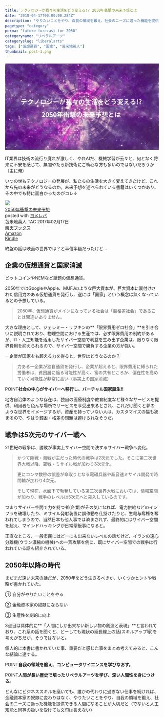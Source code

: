 ```yaml
---
title: テクノロジーが我々の生活をどう変える!? 2050年衝撃の未来予想とは
date: "2018-04-17T00:00:00.284Z"
description: "やりたいことをやり、自我の領域を鍛え、社会のニーズに適った機能を提供できる人間になること、どんなにビジネススキルを磨いても、誰かの代わりに過ぎない仕事を続ければ、金融資本家の奴隷。人工知能と同等の扱いを受けても文句は言えない。"
pagetype: "category"
perma: "future-forecast-for-2050"
categoryname: "リベラルアーツ"
categoryslug: "liberalarts"
tags: ["仮想通貨", "国家", "苫米地英人"]
thumbnail: post-1.png
---
```


![](./post-1.png)

IT業界は技術の流行り廃れが激しく、やれAIだ、機械学習が云々と、何となく将来に不安を感じて、無闇やたら新技術にご執心な方も多いのではないだろうか（主に俺）

いつの世もテクノロジーの発展が、私たちの生活を大きく変えてきたけど、これから先の未来がどうなるのか。未来予想を述べられている書籍はいくつかあり、その中でも特に面白かったのがコレ↓

<div class="cstmreba"><div class="booklink-box"><div class="booklink-image"><a href="https://hb.afl.rakuten.co.jp/hgc/146fe51c.1fd043a3.146fe51d.605dc196/yomereba_main_201902282241087071?pc=http%3A%2F%2Fbooks.rakuten.co.jp%2Frb%2F14705853%2F%3Fscid%3Daf_ich_link_urltxt%26m%3Dhttp%3A%2F%2Fm.rakuten.co.jp%2Fev%2Fbook%2F" target="_blank"  rel="noopener noreferrer"><img src="https://thumbnail.image.rakuten.co.jp/@0_mall/book/cabinet/1116/9784813271116.jpg?_ex=160x160" style="border: none;" /></a></div><div class="booklink-info"><div class="booklink-name"><a href="https://hb.afl.rakuten.co.jp/hgc/146fe51c.1fd043a3.146fe51d.605dc196/yomereba_main_201902282241087071?pc=http%3A%2F%2Fbooks.rakuten.co.jp%2Frb%2F14705853%2F%3Fscid%3Daf_ich_link_urltxt%26m%3Dhttp%3A%2F%2Fm.rakuten.co.jp%2Fev%2Fbook%2F" target="_blank"  rel="noopener noreferrer">2050年衝撃の未来予想</a><div class="booklink-powered-date">posted with <a href="https://yomereba.com" rel="nofollow noopener noreferrer" target="_blank">ヨメレバ</a></div></div><div class="booklink-detail">苫米地英人 TAC 2017年02月17日    </div><div class="booklink-link2"><div class="shoplinkrakuten"><a href="https://hb.afl.rakuten.co.jp/hgc/146fe51c.1fd043a3.146fe51d.605dc196/yomereba_main_201902282241087071?pc=http%3A%2F%2Fbooks.rakuten.co.jp%2Frb%2F14705853%2F%3Fscid%3Daf_ich_link_urltxt%26m%3Dhttp%3A%2F%2Fm.rakuten.co.jp%2Fev%2Fbook%2F" target="_blank"  rel="noopener noreferrer">楽天ブックス</a></div><div class="shoplinkamazon"><a href="https://www.amazon.co.jp/exec/obidos/asin/4813271111/kanon123-22/" target="_blank"  rel="noopener noreferrer">Amazon</a></div><div class="shoplinkkindle"><a href="https://www.amazon.co.jp/gp/search?keywords=2050%94N%8F%D5%8C%82%82%CC%96%A2%97%88%97%5C%91z&__mk_ja_JP=%83J%83%5E%83J%83i&url=node%3D2275256051&tag=kanon123-22" target="_blank"  rel="noopener noreferrer">Kindle</a></div>                              	  	  	  	  	</div></div><div class="booklink-footer"></div></div></div>

終盤の話は映画の世界では？と半信半疑だったけど...

## 企業の仮想通貨と国家消滅

ビットコインやNEMなど話題の仮想通貨。

2050年ではGoogleやApple、MUFJのような巨大資本が、巨大資本に裏付けされた信用力のある仮想通貨を発行し、遂には「国家」という概念は無くなっているとの予想している。

> 2050年、仮想通貨がメインになっている社会は「超格差社会」であることは間違いありません。

大きな理由として、ジェレミー・リフキンの**「限界費用ゼロ社会」**を引き合いに説明されており、物理空間における生産では、必ず限界費用の制約があるが、IT・人工知能を活用したサイバー空間で利益を生み出す企業は、限りなく限界費用を抑えられるので、サイバー空間で勝負する企業の方が強い。

一企業が国家をも超える力を得ると、世界はどうなるのか？

> 力ある一企業が独自通貨を発行し、企業が超えると、限界費用に縛られた労働者は、貧困層に陥る可能性が高く、富の共有どころか、偏在性を高めていく可能性が非常に高い（事実上の国家消滅）

<span class="mark">POINT</span>**社会の中心がサイバーへ移行し、バーチャル国家誕生!!**

地方自治体のような存在は、独自の医療制度や教育制度など様々なサービスを提供、利用者も色んな場所でサービスを享受出来るとされ、これだけ聞くと夢のような世界をイメージするが、資産を持っていない人は、カスタマイズの幅も狭まるので、やはり貧困・格差の問題は避けられなそうだ。

## 戦争は5次元のサイバー戦へ

21世紀の戦争は、勝敗が事実上サイバー空間で決するサイバー戦争へ変化。

> かつて陸戦・海戦が主だった時代の戦争は2次元でした。そこに第二次世界大戦以降、空戦・ミサイル戦が加わり3次元化。
>
> 更にコンマ数秒の誤差が命取りとなる電磁兵器や超音速ミサイル開発で時間軸が加わり4次元。
>
> そして現在、水面下で勃発している第三次世界大戦においては、情報空間が加わり、戦争のレベルは5次元へと突入しているのです。

つまりサイバー空間で力を持つ者(企業)がその気になれば、電力供給などのインフラを破壊したり、ミサイル発射装置に誤作動を仕掛けたりと、生殺与奪権を奪われてしまうので、当然日本も他人事では済まされず、最終的にはサイバー空間を超え、マインドハッキングが日常茶飯事になると。

正直なところ、一般市民にはどーにも出来ないレベルの話だけど、イランの遠心分離機(ウラン濃縮の機械)への一斉攻撃を例に、既にサイバー空間での戦争は行われている話も紹介されている。

## 2050年以降の時代

まだまだ遠い未来の話だが、2050年をどう生きるべきか、いくつかヒントや戦略が書かれていた。

<div class="blackboard-box">
<p>① 自分がやりたいことをやる</p>
<p>② 金融資本家の奴隷にならない</p>
<p>③ 生産性を劇的に向上</p>
<div class="chalk1"></div>
<div class="chalk2"></div>
</div>

3点目は具体的に**「人間にしか出来ない新しい物の創造と表現」**と言われており、これ系の話を聞くと、どーしても現状の延長線上の話(スキルアップ等)を考えがちだが、そうではないと。

個人的に本書に書かれていた事、重要だと感じた事をまとめ考えてみると、こんな結論に達する。

<span class="mark">POINT</span>**自我の領域を鍛え、コンピュータサイエンスを学びなおす。**

<span class="mark">POINT</span>**人間が長い歴史で培ったリベラルアーツを学び、深い人間性を身につける。**

どんなにビジネススキルを磨いても、誰かの代わりに過ぎない仕事を続ければ、金融資本家の奴隷に変わりはなく、やりたいことをやり、自我の領域を鍛え、社会のニーズに適った機能を提供できる人間になることが大切だと（でないと人工知能と同等の扱いを受けても文句は言えない）